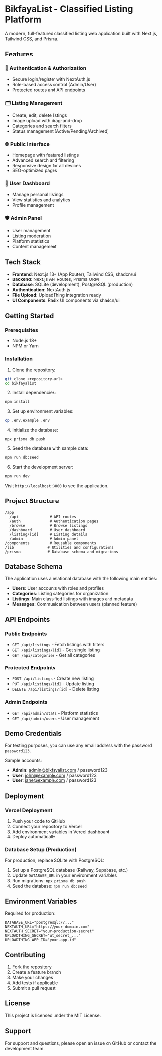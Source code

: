 # BikfayaList - Classified Listing Platform

A modern, full-featured classified listing web application built with Next.js, Tailwind CSS, and Prisma.

## Features

### 🔐 Authentication & Authorization
- Secure login/register with NextAuth.js
- Role-based access control (Admin/User)
- Protected routes and API endpoints

### 🗂 Listing Management
- Create, edit, delete listings
- Image upload with drag-and-drop
- Categories and search filters
- Status management (Active/Pending/Archived)

### 🌐 Public Interface
- Homepage with featured listings
- Advanced search and filtering
- Responsive design for all devices
- SEO-optimized pages

### 👤 User Dashboard
- Manage personal listings
- View statistics and analytics
- Profile management

### 🛡 Admin Panel
- User management
- Listing moderation
- Platform statistics
- Content management

## Tech Stack

- **Frontend**: Next.js 13+ (App Router), Tailwind CSS, shadcn/ui
- **Backend**: Next.js API Routes, Prisma ORM
- **Database**: SQLite (development), PostgreSQL (production)
- **Authentication**: NextAuth.js
- **File Upload**: UploadThing integration ready
- **UI Components**: Radix UI components via shadcn/ui

## Getting Started

### Prerequisites
- Node.js 18+ 
- NPM or Yarn

### Installation

1. Clone the repository:
```bash
git clone <repository-url>
cd bikfayalist
```

2. Install dependencies:
```bash
npm install
```

3. Set up environment variables:
```bash
cp .env.example .env
```

4. Initialize the database:
```bash
npx prisma db push
```

5. Seed the database with sample data:
```bash
npm run db:seed
```

6. Start the development server:
```bash
npm run dev
```

Visit `http://localhost:3000` to see the application.

## Project Structure

```
/app
  /api              # API routes
  /auth             # Authentication pages
  /browse           # Browse listings
  /dashboard        # User dashboard
  /listing/[id]     # Listing details
  /admin            # Admin panel
/components         # Reusable components
/lib               # Utilities and configurations
/prisma            # Database schema and migrations
```

## Database Schema

The application uses a relational database with the following main entities:

- **Users**: User accounts with roles and profiles
- **Categories**: Listing categories for organization
- **Listings**: Main classified listings with images and metadata
- **Messages**: Communication between users (planned feature)

## API Endpoints

### Public Endpoints
- `GET /api/listings` - Fetch listings with filters
- `GET /api/listings/[id]` - Get single listing
- `GET /api/categories` - Get all categories

### Protected Endpoints
- `POST /api/listings` - Create new listing
- `PUT /api/listings/[id]` - Update listing
- `DELETE /api/listings/[id]` - Delete listing

### Admin Endpoints
- `GET /api/admin/stats` - Platform statistics
- `GET /api/admin/users` - User management

## Demo Credentials

For testing purposes, you can use any email address with the password `password123`.

Sample accounts:
- **Admin**: admin@bikfayalist.com / password123
- **User**: john@example.com / password123
- **User**: jane@example.com / password123

## Deployment

### Vercel Deployment

1. Push your code to GitHub
2. Connect your repository to Vercel
3. Add environment variables in Vercel dashboard
4. Deploy automatically

### Database Setup (Production)

For production, replace SQLite with PostgreSQL:

1. Set up a PostgreSQL database (Railway, Supabase, etc.)
2. Update `DATABASE_URL` in your environment variables
3. Run migrations: `npx prisma db push`
4. Seed the database: `npm run db:seed`

## Environment Variables

Required for production:

```env
DATABASE_URL="postgresql://..."
NEXTAUTH_URL="https://your-domain.com"
NEXTAUTH_SECRET="your-production-secret"
UPLOADTHING_SECRET="ut_secret_..."
UPLOADTHING_APP_ID="your-app-id"
```

## Contributing

1. Fork the repository
2. Create a feature branch
3. Make your changes
4. Add tests if applicable
5. Submit a pull request

## License

This project is licensed under the MIT License.

## Support

For support and questions, please open an issue on GitHub or contact the development team.